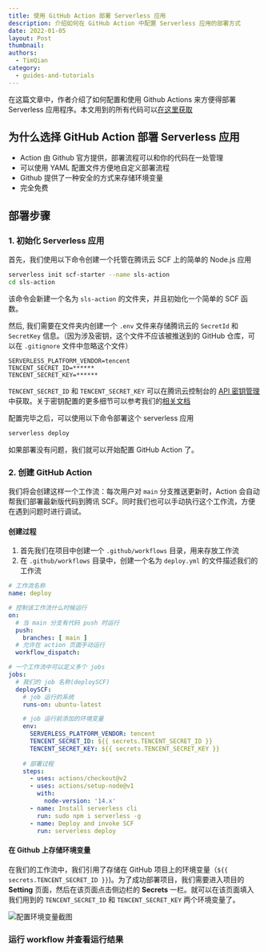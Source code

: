 ```yaml
---
title: 使用 GitHub Action 部署 Serverless 应用
description: 介绍如何在 GitHub Action 中配置 Serverless 应用的部署方式
date: 2022-01-05
layout: Post
thumbnail: 
authors:
  - TimQian
category:
  - guides-and-tutorials
---
```


在这篇文章中，作者介绍了如何配置和使用 Github Actions 来方便得部署 Serverless 应用程序。本文用到的所有代码可以[在这里获取](https://github.com/timqian/sls-action)

## 为什么选择 GitHub Action 部署 Serverless 应用

- Action 由 Github 官方提供，部署流程可以和你的代码在一处管理
- 可以使用 YAML 配置文件方便地自定义部署流程
- Github 提供了一种安全的方式来存储环境变量
- 完全免费

## 部署步骤

### 1. 初始化 Serverless 应用

首先，我们使用以下命令创建一个托管在腾讯云 SCF 上的简单的 Node.js 应用

```bash
serverless init scf-starter --name sls-action
cd sls-action
```

该命令会新建一个名为 `sls-action` 的文件夹，并且初始化一个简单的 SCF 函数。

然后, 我们需要在文件夹内创建一个 `.env` 文件来存储腾讯云的 `SecretId` 和 `SecretKey` 信息。（因为涉及密钥，这个文件不应该被推送到的 GitHub 仓库，可以在 `.gitignore` 文件中忽略这个文件）

```
SERVERLESS_PLATFORM_VENDOR=tencent
TENCENT_SECRET_ID=******
TENCENT_SECRET_KEY=******
```

`TENCENT_SECRET_ID` 和 `TENCENT_SECRET_KEY` 可以在腾讯云控制台的 [API 密钥管理](https://console.cloud.tencent.com/cam/capi) 中获取。关于密钥配置的更多细节可以参考我们的[相关文档](https://cn.serverless.com/framework/docs-guides-tencent-account)

配置完毕之后，可以使用以下命令部署这个 serverless 应用

```bash
serverless deploy
```

如果部署没有问题，我们就可以开始配置 GitHub Action 了。

### 2. 创建 GitHub Action

我们将会创建这样一个工作流：每次用户对 `main` 分支推送更新时，Action 会自动帮我们部署最新版代码到腾讯 SCF。同时我们也可以手动执行这个工作流，方便在遇到问题时进行调试。

#### 创建过程

1. 首先我们在项目中创建一个 `.github/workflows` 目录，用来存放工作流
2. 在 `.github/workflows` 目录中，创建一个名为 `deploy.yml` 的文件描述我们的工作流

```yml
# 工作流名称
name: deploy

# 控制该工作流什么时候运行
on:
  # 当 main 分支有代码 push 时运行
  push:
    branches: [ main ]
  # 允许在 action 页面手动运行
  workflow_dispatch:

# 一个工作流中可以定义多个 jobs
jobs:
  # 我们的 job 名称(deploySCF)
  deploySCF:
    # job 运行的系统
    runs-on: ubuntu-latest

    # job 运行前添加的环境变量
    env:
      SERVERLESS_PLATFORM_VENDOR: tencent
      TENCENT_SECRET_ID: ${{ secrets.TENCENT_SECRET_ID }}
      TENCENT_SECRET_KEY: ${{ secrets.TENCENT_SECRET_KEY }}
    
    # 部署过程
    steps:
      - uses: actions/checkout@v2
      - uses: actions/setup-node@v1
        with:
          node-version: '14.x'
      - name: Install serverless cli
        run: sudo npm i serverless -g
      - name: Deploy and invoke SCF
        run: serverless deploy
```

<!-- 在上述工作流中，我们简要介绍了各个关键词的含义，关于 GitHub Action 工作流配置的详细介绍可以查看 [GitHub 官方文档](https://docs.github.com/cn/actions) -->

#### 在 Github 上存储环境变量

在我们的工作流中，我们引用了存储在 GitHub 项目上的环境变量（`${{ secrets.TENCENT_SECRET_ID }}`)。为了成功部署项目，我们需要进入项目的 **Setting** 页面，然后在该页面点击侧边栏的 **Secrets** 一栏。就可以在该页面填入我们用到的 `TENCENT_SECRET_ID` 和 `TENCENT_SECRET_KEY` 两个环境变量了。

![配置环境变量截图]()

### 运行 workflow 并查看运行结果 





